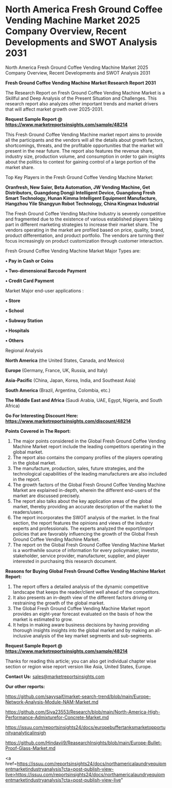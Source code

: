# North America Fresh Ground Coffee Vending Machine Market 2025 Company Overview, Recent Developments and SWOT Analysis 2031
North America Fresh Ground Coffee Vending Machine Market 2025 Company Overview, Recent Developments and SWOT Analysis 2031

<strong>Fresh Ground Coffee Vending Machine Market Research Report 2031</strong>

The Research Report on Fresh Ground Coffee Vending Machine Market is a Skillful and Deep Analysis of the Present Situation and Challenges. This research report also analyzes other important trends and market drivers that will affect market growth over 2025-2031.

<strong>Request Sample Report @ <a href=https://www.marketreportsinsights.com/sample/48214>https://www.marketreportsinsights.com/sample/48214</a></strong>

This Fresh Ground Coffee Vending Machine market report aims to provide all the participants and the vendors will all the details about growth factors, shortcomings, threats, and the profitable opportunities that the market will present in the near future. The report also features the revenue share, industry size, production volume, and consumption in order to gain insights about the politics to contest for gaining control of a large portion of the market share.

Top Key Players in the Fresh Ground Coffee Vending Machine Market:

<strong>Oranfresh, New Saier, Beta Automation, JW Vending Machine, Get Distributors, Guangdong Dongji Intelligent Device, Guangdong Fresh Smart Technology, Hunan Kimma Intelligent Equipment Manufacture, Hangzhou Yile Shangyun Robot Technology, China Kingmax Industrial</strong>

The Fresh Ground Coffee Vending Machine Industry is severely competitive and fragmented due to the existence of various established players taking part in different marketing strategies to increase their market share. The vendors operating in the market are profiled based on price, quality, brand, product differentiation, and product portfolio. The vendors are turning their focus increasingly on product customization through customer interaction.

Fresh Ground Coffee Vending Machine Market Major Types are:

<strong>•  Pay in Cash or Coins

•  Two-dimensional Barcode Payment

•  Credit Card Payment</strong>

Market Major end-user applications :

<strong>•  Store

•  School

•  Subway Station

•  Hospitals

•  Others</strong>

Regional Analysis

</u><strong><b>North America</b></strong> (the United States, Canada, and Mexico)

<strong><b>Europe </b></strong>(Germany, France, UK, Russia, and Italy)

<strong><b>Asia-Pacific</b></strong> (China, Japan, Korea, India, and Southeast Asia)

<strong><b>South America</b></strong> (Brazil, Argentina, Colombia, etc.)

<strong><b>The Middle East and Africa</b></strong> (Saudi Arabia, UAE, Egypt, Nigeria, and South Africa)

<strong>Go For Interesting Discount Here: <a href=https://www.marketreportsinsights.com/discount/48214>https://www.marketreportsinsights.com/discount/48214</a></strong>

<strong>Points Covered in The Report:</strong>
<ol>
  <li>The major points considered in the Global Fresh Ground Coffee Vending Machine Market report include the leading competitors operating in the global market.</li>
  <li>The report also contains the company profiles of the players operating in the global market.</li>
  <li>The manufacture, production, sales, future strategies, and the technological capabilities of the leading manufacturers are also included in the report.</li>
  <li>The growth factors of the Global Fresh Ground Coffee Vending Machine Market are explained in-depth, wherein the different end-users of the market are discussed precisely.</li>
  <li>The report also talks about the key application areas of the global market, thereby providing an accurate description of the market to the readers/users.</li>
  <li>The report incorporates the SWOT analysis of the market. In the final section, the report features the opinions and views of the industry experts and professionals. The experts analyzed the export/import policies that are favorably influencing the growth of the Global Fresh Ground Coffee Vending Machine Market.</li>
  <li>The report on the Global Fresh Ground Coffee Vending Machine Market is a worthwhile source of information for every policymaker, investor, stakeholder, service provider, manufacturer, supplier, and player interested in purchasing this research document.</li>
</ol>
<strong>Reasons for Buying Global Fresh Ground Coffee Vending Machine Market Report:</strong>

<ol>
  <li>The report offers a detailed analysis of the dynamic competitive landscape that keeps the reader/client well ahead of the competitors.</li>
  <li>It also presents an in-depth view of the different factors driving or restraining the growth of the global market.</li>
  <li>The Global Fresh Ground Coffee Vending Machine Market report provides an eight-year forecast evaluated on the basis of how the market is estimated to grow.</li>
  <li>It helps in making aware business decisions by having providing thorough insights insights into the global market and by making an all-inclusive analysis of the key market segments and sub-segments.</li>
</ol>
<strong>Request Sample Report @ <a href=https://www.marketreportsinsights.com/sample/48214>https://www.marketreportsinsights.com/sample/48214</a></strong>


Thanks for reading this article; you can also get individual chapter wise section or region wise report version like Asia, United States, Europe.

<strong>Contact Us:</strong>
sales@marketreportsinsights.com

<strong>Our other reports:</strong>

<a href=https://github.com/sayysaif/market-search-trend/blob/main/Europe-Network-Analysis-Module-NAM-Market.md>https://github.com/sayysaif/market-search-trend/blob/main/Europe-Network-Analysis-Module-NAM-Market.md</a>

<a href=https://github.com/Siya23553/Research/blob/main/North-America-High-Performance-Admixturefor-Concrete-Market.md>https://github.com/Siya23553/Research/blob/main/North-America-High-Performance-Admixturefor-Concrete-Market.md</a>

<a href=https://issuu.com/reportsinsights24/docs/europebuffertanksmarketopportunityanalyticalinsigh>https://issuu.com/reportsinsights24/docs/europebuffertanksmarketopportunityanalyticalinsigh</a>

<a href=https://github.com/Hindavii9/ReasearchInsights/blob/main/Europe-Bullet-Proof-Glass-Market.md>https://github.com/Hindavii9/ReasearchInsights/blob/main/Europe-Bullet-Proof-Glass-Market.md</a>

<a href=https://issuu.com/reportsinsights24/docs/northamericalaundryequipmentmarketindustryanalysis?cta=post-publish-view-live>https://issuu.com/reportsinsights24/docs/northamericalaundryequipmentmarketindustryanalysis?cta=post-publish-view-live</a>"

